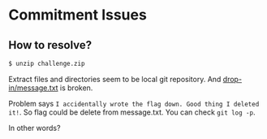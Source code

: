 # Commitment Issues

## How to resolve?

````bash
$ unzip challenge.zip
````

Extract files and directories seem to be local git repository.
And [drop-in/message.txt](./drop-in/message.txt) is broken.

Problem says `I accidentally wrote the flag down. Good thing I deleted it!`.
So flag could be delete from message.txt.
You can check `git log -p`.

In other words?
